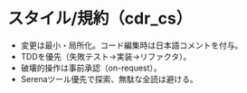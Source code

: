 # スタイル/規約（cdr_cs）
- 変更は最小・局所化。コード編集時は日本語コメントを付与。
- TDDを優先（失敗テスト→実装→リファクタ）。
- 破壊的操作は事前承認（on-request）。
- Serenaツール優先で探索、無駄な全読は避ける。